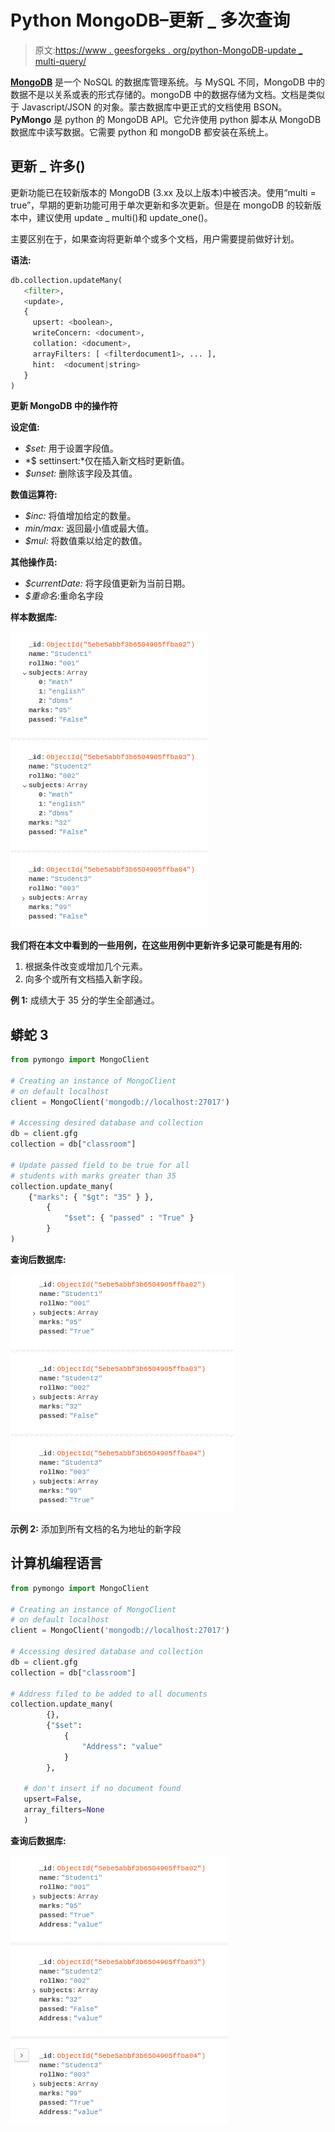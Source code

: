 # Python MongoDB–更新 _ 多次查询

> 原文:[https://www . geesforgeks . org/python-MongoDB-update _ multi-query/](https://www.geeksforgeeks.org/python-mongodb-update_many-query/)

[**MongoDB**](https://www.geeksforgeeks.org/mongodb-and-python/) 是一个 NoSQL 的数据库管理系统。与 MySQL 不同，MongoDB 中的数据不是以关系或表的形式存储的。mongoDB 中的数据存储为文档。文档是类似于 Javascript/JSON 的对象。蒙古数据库中更正式的文档使用 BSON。 **PyMongo** 是 python 的 MongoDB API。它允许使用 python 脚本从 MongoDB 数据库中读写数据。它需要 python 和 mongoDB 都安装在系统上。

## 更新 _ 许多()

更新功能已在较新版本的 MongoDB (3.xx 及以上版本)中被否决。使用“multi = true”，早期的更新功能可用于单次更新和多次更新。但是在 mongoDB 的较新版本中，建议使用 update _ multi()和 update_one()。

主要区别在于，如果查询将更新单个或多个文档，用户需要提前做好计划。

**语法:**

```py
db.collection.updateMany(
   <filter>,
   <update>,
   {
     upsert: <boolean>,
     writeConcern: <document>,
     collation: <document>,
     arrayFilters: [ <filterdocument1>, ... ],
     hint:  <document|string>
   }
)

```

**更新 MongoDB 中的操作符**

**设定值:**

*   *$set:* 用于设置字段值。
*   *$ settinsert:*仅在插入新文档时更新值。
*   *$unset:* 删除该字段及其值。

**数值运算符:**

*   *$inc:* 将值增加给定的数量。
*   *$min/$max:* 返回最小值或最大值。
*   *$mul:* 将数值乘以给定的数值。

**其他操作员:**

*   *$currentDate:* 将字段值更新为当前日期。
*   *$重命名*:重命名字段

**样本数据库:**

![](img/7a7cb6cae71d4dd36fd167b44b8d6c71.png)

**我们将在本文中看到的一些用例，在这些用例中更新许多记录可能是有用的:**

1.  根据条件改变或增加几个元素。
2.  向多个或所有文档插入新字段。

**例 1:** 成绩大于 35 分的学生全部通过。

## 蟒蛇 3

```py
from pymongo import MongoClient

# Creating an instance of MongoClient 
# on default localhost
client = MongoClient('mongodb://localhost:27017')

# Accessing desired database and collection
db = client.gfg
collection = db["classroom"]

# Update passed field to be true for all
# students with marks greater than 35
collection.update_many(
    {"marks": { "$gt": "35" } },
        {
            "$set": { "passed" : "True" }
        }
)
```

**查询后数据库:**

![](img/f1b9514c522a59ae1b5e5f3f71d5a663.png)

**示例 2:** 添加到所有文档的名为地址的新字段

## 计算机编程语言

```py
from pymongo import MongoClient

# Creating an instance of MongoClient 
# on default localhost
client = MongoClient('mongodb://localhost:27017')

# Accessing desired database and collection
db = client.gfg
collection = db["classroom"]

# Address filed to be added to all documents
collection.update_many(
        {},
        {"$set":
            {
                "Address": "value"
            }
        },

   # don't insert if no document found
   upsert=False,
   array_filters=None
   )
```

**查询后数据库:**

![](img/562d143e93c9fbddbe2b4dc19338636c.png)